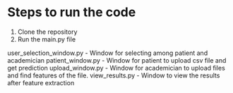 # Steps to run the code
1. Clone the repository
2. Run the main.py file


user_selection_window.py - Window for selecting among patient and academician
patient_window.py - Window for patient to upload csv file and get prediction
upload_window.py - Window for academician to upload files and find features of the file.
view_results.py - Window to view the results after feature extraction
